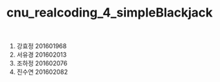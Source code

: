 cnu_realcoding_4_simpleBlackjack
=================================

<br>

1. 강효정 201601968
2. 서유경 201602013
3. 조하정 201602076
4. 진수연 201602082


